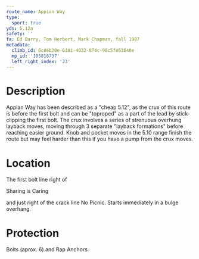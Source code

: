 ```yaml
---
route_name: Appian Way
type:
  sport: true
yds: 5.12a
safety: ''
fa: Ed Barry, Tom Herbert, Mark Chapman, fall 1987
metadata:
  climb_id: 6c86b20e-6381-4032-874c-98c5f863640e
  mp_id: '105816737'
  left_right_index: '23'
---
```

# Description
Appian Way has been described as a "cheap 5.12", as the crux of this route is before the first bolt and can be "toproped" as a part of the lead by stick-clipping the first bolt.  The crux involves a series of strenuous overhung layback moves, moving through 3 separate "layback formations" before reaching easier ground.  Knob and pocket moves in the 5.10 range finish the route but may feel harder than this if you have a pump from the crux moves.

# Location
The first bolt line right of

Sharing is Caring

and just right of the crack line No Picnic. Starts immediately in a bulge overhang.

# Protection
Bolts (aprox. 6) and Rap Anchors.
